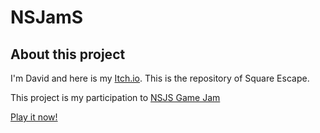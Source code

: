 # NSJamS

## About this project
I'm David and here is my [Itch.io](https://david-3lm.itch.io/). 
This is the repository of Square Escape.

This project is my participation to [NSJS Game Jam](https://itch.io/jam/nsjs-2023-jam-1)

[Play it now!](https://david-3lm.itch.io/square-escape)
